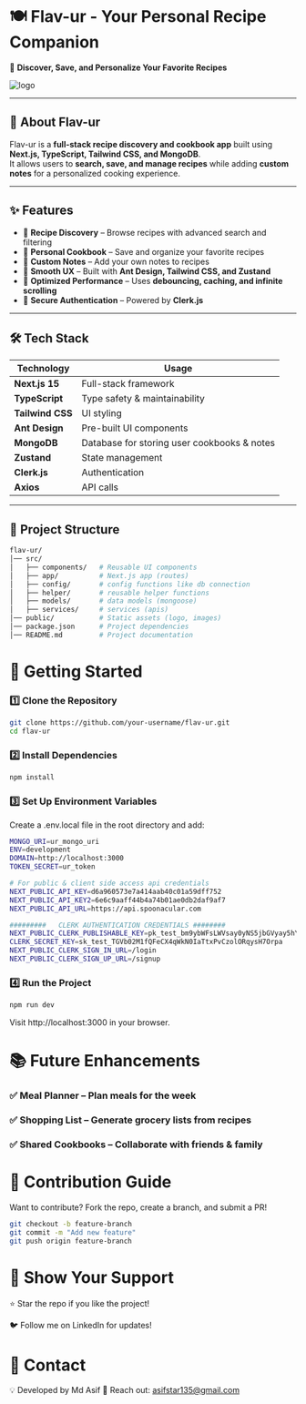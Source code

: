 # 🍽️ Flav-ur - Your Personal Recipe Companion

📖 **Discover, Save, and Personalize Your Favorite Recipes**

![logo](https://drive.google.com/file/d/1N_J3uJ1_EjpoGzwLzhFB4ag9LglfNY5a/view?usp=sharing)

---

## 🚀 About Flav-ur

Flav-ur is a **full-stack recipe discovery and cookbook app** built using **Next.js, TypeScript, Tailwind CSS, and MongoDB**.  
It allows users to **search, save, and manage recipes** while adding **custom notes** for a personalized cooking experience.

---

## ✨ Features

- 🔹 **Recipe Discovery** – Browse recipes with advanced search and filtering
- 🔹 **Personal Cookbook** – Save and organize your favorite recipes
- 🔹 **Custom Notes** – Add your own notes to recipes
- 🔹 **Smooth UX** – Built with **Ant Design, Tailwind CSS, and Zustand**
- 🔹 **Optimized Performance** – Uses **debouncing, caching, and infinite scrolling**
- 🔹 **Secure Authentication** – Powered by **Clerk.js**

---

## 🛠 Tech Stack

| **Technology**   | **Usage**                                   |
| ---------------- | ------------------------------------------- |
| **Next.js 15**   | Full-stack framework                        |
| **TypeScript**   | Type safety & maintainability               |
| **Tailwind CSS** | UI styling                                  |
| **Ant Design**   | Pre-built UI components                     |
| **MongoDB**      | Database for storing user cookbooks & notes |
| **Zustand**      | State management                            |
| **Clerk.js**     | Authentication                              |
| **Axios**        | API calls                                   |

---

## 📂 Project Structure

```sh
flav-ur/
│── src/
│   ├── components/   # Reusable UI components
│   ├── app/          # Next.js app (routes)
│   ├── config/       # config functions like db connection
│   ├── helper/       # reusable helper functions
│   ├── models/       # data models (mongoose)
│   ├── services/     # services (apis)
│── public/           # Static assets (logo, images)
│── package.json      # Project dependencies
│── README.md         # Project documentation
```

# 🚀 Getting Started

### 1️⃣ Clone the Repository

```sh
git clone https://github.com/your-username/flav-ur.git
cd flav-ur
```

### 2️⃣ Install Dependencies

```sh
npm install
```

### 3️⃣ Set Up Environment Variables

Create a .env.local file in the root directory and add:

```sh
MONGO_URI=ur_mongo_uri
ENV=development
DOMAIN=http://localhost:3000
TOKEN_SECRET=ur_token

# For public & client side access api credentials
NEXT_PUBLIC_API_KEY=d6a960573e7a414aab40c01a59dff752
NEXT_PUBLIC_API_KEY2=6e6c9aaff44b4a74b01ae0db2daf9af7
NEXT_PUBLIC_API_URL=https://api.spoonacular.com

#########   CLERK AUTHENTICATION CREDENTIALS ########
NEXT_PUBLIC_CLERK_PUBLISHABLE_KEY=pk_test_bm9ybWFsLWVsay0yNS5jbGVyay5hY2NvdW50cy5kZXYk
CLERK_SECRET_KEY=sk_test_TGVb02M1fQFeCX4qWkN0IaTtxPvCzolORqysH7Orpa
NEXT_PUBLIC_CLERK_SIGN_IN_URL=/login
NEXT_PUBLIC_CLERK_SIGN_UP_URL=/signup
```

### 4️⃣ Run the Project

```sh
npm run dev
```

Visit http://localhost:3000 in your browser.

# 📚 Future Enhancements

### ✅ Meal Planner – Plan meals for the week

### ✅ Shopping List – Generate grocery lists from recipes

### ✅ Shared Cookbooks – Collaborate with friends & family

# 🤝 Contribution Guide

Want to contribute? Fork the repo, create a branch, and submit a PR!

```sh
git checkout -b feature-branch
git commit -m "Add new feature"
git push origin feature-branch
```

# 🌟 Show Your Support

⭐ Star the repo if you like the project!

🐦 Follow me on LinkedIn for updates!

# 📩 Contact

💡 Developed by Md Asif
📧 Reach out: asifstar135@gmail.com
